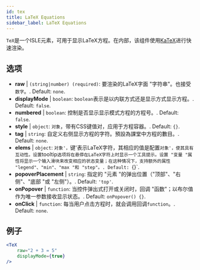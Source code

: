 ```yaml
---
id: tex
title: LaTeX Equations
sidebar_label: LaTeX Equations
---
```


`TeX`是一个ISLE元素，可用于显示LaTeX方程。在内部，该组件使用[KaTeX](https://github.com/Khan/KaTeX)进行快速渲染。

## 选项

* __raw__ | `(string|number) (required)`: 要渲染的LaTeX字面 "字符串"。也接受`数字`。. Default: `none`.
* __displayMode__ | `boolean`: `boolean`表示是以内联方式还是显示方式显示方程。. Default: `false`.
* __numbered__ | `boolean`: 控制是否显示显示模式方程的方程号。. Default: `false`.
* __style__ | `object`: `对象`，带有CSS键值对，应用于方程容器。. Default: `{}`.
* __tag__ | `string`: 自定义右侧显示方程的字符。預設為課堂中方程的數目。. Default: `none`.
* __elems__ | `object`: `对象'，`键'表示LaTeX字符，其相应的值是配置`对象'，使其具有互动性。设置`tooltip`选项将在悬停在LaTeX字符上时显示一个工具提示。设置 "变量 "属性将显示一个输入滑块来改变相应的状态变量；在这种情况下，支持额外的属性 "legend"、"min"、"max "和 "step"。. Default: `{}`.
* __popoverPlacement__ | `string`: 指定的 "元素 "的弹出位置（"顶部"、"右侧"、"底部 "或 "左侧"）。. Default: `'top'`.
* __onPopover__ | `function`: 当控件弹出式打开或关闭时，回调 "函数"；以布尔值作为唯一参数接收显示状态。. Default: `onPopover() {}`.
* __onClick__ | `function`: 每当用户点击方程时，就会调用回调`function`。. Default: `none`.


## 例子

```jsx live
<TeX
    raw="2 + 3 = 5"
    displayMode={true}
/>
```



